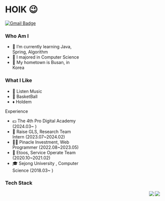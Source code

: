 # HOIK 😉
[![Gmail Badge](https://img.shields.io/badge/Gmail-D14836?style=flat&logo=Gmail&logoColor=white)](mailto:bluesky2915@gmail.com)

<div>

<div style="width: 50%;">
  
  
### Who Am I
- 🌱 I’m currently learning Java, Spring, Algorithm
- 🥇 I majored in Computer Science
- 🚅 My hometown is Busan, in Korea


### What I Like
- 🎵 Listen Music
- 🏀 BasketBall
- ♦️ Holdem

</div>


  
<div style="width: 50%;>
  
### Experience
- 💵 The 4th Pro Digital Academy (2024.03~ )
- 📄 Raise GLS, Research Team Intern (2023.07~2024.02)
- 🧑‍💻 Pinacle Investment, Web Programmer (2022.08~2023.05) 
- 🏢 Etoos, Service Operate Team (2020.10~2021.02)
- 🎓 Sejong University , Computer Science (2018.03~ )

### Tech Stack

</div>

<div align="right">
  <img src="http://mazassumnida.wtf/api/v2/generate_badge?boj=wkdghdlr1" align="right">
  <img src="https://github-readme-stats.vercel.app/api/top-langs/?username=JangHoIk1&layout=compact&theme=tokyonight" align="right">
</div>

</div>
